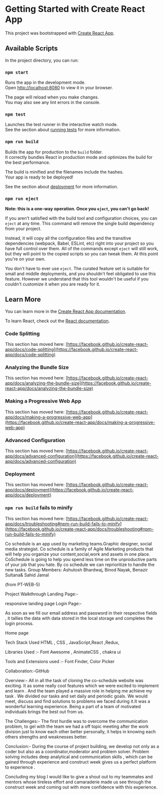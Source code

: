 # Getting Started with Create React App

This project was bootstrapped with [Create React App](https://github.com/facebook/create-react-app).

## Available Scripts

In the project directory, you can run:

### `npm start`

Runs the app in the development mode.\
Open [http://localhost:8080](http://localhost:8080) to view it in your browser.

The page will reload when you make changes.\
You may also see any lint errors in the console.

### `npm test`

Launches the test runner in the interactive watch mode.\
See the section about [running tests](https://facebook.github.io/create-react-app/docs/running-tests) for more information.

### `npm run build`

Builds the app for production to the `build` folder.\
It correctly bundles React in production mode and optimizes the build for the best performance.

The build is minified and the filenames include the hashes.\
Your app is ready to be deployed!

See the section about [deployment](https://facebook.github.io/create-react-app/docs/deployment) for more information.

### `npm run eject`

**Note: this is a one-way operation. Once you `eject`, you can't go back!**

If you aren't satisfied with the build tool and configuration choices, you can `eject` at any time. This command will remove the single build dependency from your project.

Instead, it will copy all the configuration files and the transitive dependencies (webpack, Babel, ESLint, etc) right into your project so you have full control over them. All of the commands except `eject` will still work, but they will point to the copied scripts so you can tweak them. At this point you're on your own.

You don't have to ever use `eject`. The curated feature set is suitable for small and middle deployments, and you shouldn't feel obligated to use this feature. However we understand that this tool wouldn't be useful if you couldn't customize it when you are ready for it.

## Learn More

You can learn more in the [Create React App documentation](https://facebook.github.io/create-react-app/docs/getting-started).

To learn React, check out the [React documentation](https://reactjs.org/).

### Code Splitting

This section has moved here: [https://facebook.github.io/create-react-app/docs/code-splitting](https://facebook.github.io/create-react-app/docs/code-splitting)

### Analyzing the Bundle Size

This section has moved here: [https://facebook.github.io/create-react-app/docs/analyzing-the-bundle-size](https://facebook.github.io/create-react-app/docs/analyzing-the-bundle-size)

### Making a Progressive Web App

This section has moved here: [https://facebook.github.io/create-react-app/docs/making-a-progressive-web-app](https://facebook.github.io/create-react-app/docs/making-a-progressive-web-app)

### Advanced Configuration

This section has moved here: [https://facebook.github.io/create-react-app/docs/advanced-configuration](https://facebook.github.io/create-react-app/docs/advanced-configuration)

### Deployment

This section has moved here: [https://facebook.github.io/create-react-app/docs/deployment](https://facebook.github.io/create-react-app/docs/deployment)

### `npm run build` fails to minify

This section has moved here: [https://facebook.github.io/create-react-app/docs/troubleshooting#npm-run-build-fails-to-minify](https://facebook.github.io/create-react-app/docs/troubleshooting#npm-run-build-fails-to-minify)






Co schedule is an app used by marketing teams.Graphic designer, social media strategist.
Co schedule is a family of Agile Marketing products that will help you organize your content,social,work and assets in one place.
CoSchedule is going to help you spend less time on the unproductive parts of your job that you hate.
By co schedule we can reprioritize to handle the new tasks.
Group Members:
Ashutosh Bhardwaj, Binod Nayak, Benazir Sultana& Sahid Jamal

(from PT-WEB-5)

Project Walkthrough
Landing Page:-


responsive landing page
Login Page:-

As soon as we fill our email address and password in their respective fields , it tallies the data with data stored in the local storage and completes the login process.

Home page

Tech Stack Used
HTML , CSS , JavaScript,React ,Redux,

Libraries Used :- Font Awesome , AnimateCSS , chakra ui

Tools and Extensions used :- Font Finder, Color Picker

Collaboration:-GitHub

Overview:-
All in all the task of cloning the co-schedule website was exciting. It as some really cool features which we were excited to implement and learn . And the team played a massive role in helping me achieve my task . We divided our tasks and set daily and periodic goals. We would meet, discuss and find solutions to problems we faced during it.It was a wonderful learning experience. Being a part of a team of motivated individuals brings the best out from us.

The Challenges:-
The first hurdle was to overcome the communication problem, to gel with the team we had a off topic meeting after the work division just to know each other better personally, it helps in knowing each others strengths and weaknesses better.

Conclusion:-
During the course of project building, we develop not only as a coder but also as a coordinator,moderator and problem solver. Problem solving includes deep analytical and communication skills , which can be gained through experience and construct week gives us a perfect platform to experience .

Concluding my blog I would like to give a shout out to my teammates and mentors whose tireless effort and camaraderie made us see through the construct week and coming out with more confidence with this experience.
